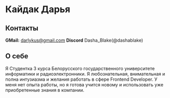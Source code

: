 # Кайдак Дарья #
## Контакты ##
**GMail:** darlykus@gmail.com
**Discord** Dasha_Blake(@dashablake)
## О себе ##
Я Студентка 3 курса Белорусского государственного университете информатики и радиоэлектронники. Я любознательная, внимательная и полна интузиазма и желания работать в сфере Frontend Developer. У меня нет опыта работы, но я готова учится новому и использовать уже приобретенные знания в компании.
